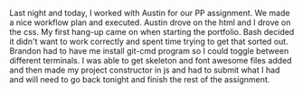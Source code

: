 Last night and today, I worked with Austin for our PP assignment.  We made a nice workflow plan
and executed. Austin drove on the html and I drove on the css.  My first hang-up came on when
starting the portfolio.  Bash decided it didn't want to work correctly and spent time trying to
get that sorted out. Brandon had to have me install git-cmd program so I could toggle between
different terminals. I was able to get skeleton and font awesome files added and then made my
project constructor in js and had to submit what I had and will need to go back tonight and
finish the rest of the assignment.
